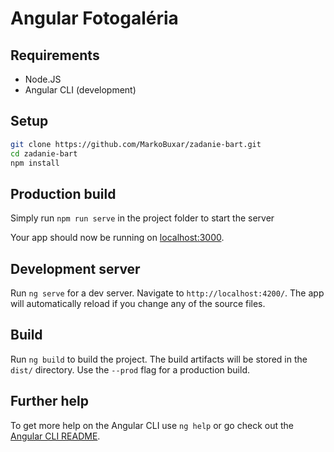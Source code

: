 # Angular Fotogaléria

## Requirements

* Node.JS
* Angular CLI (development)


## Setup

```sh
git clone https://github.com/MarkoBuxar/zadanie-bart.git
cd zadanie-bart
npm install
```

## Production build

Simply run `npm run serve` in the project folder to start the server

Your app should now be running on [localhost:3000](http://localhost:3000/).


## Development server

Run `ng serve` for a dev server. Navigate to `http://localhost:4200/`. The app will automatically reload if you change any of the source files.


## Build

Run `ng build` to build the project. The build artifacts will be stored in the `dist/` directory. Use the `--prod` flag for a production build.


## Further help

To get more help on the Angular CLI use `ng help` or go check out the [Angular CLI README](https://github.com/angular/angular-cli/blob/master/README.md).
